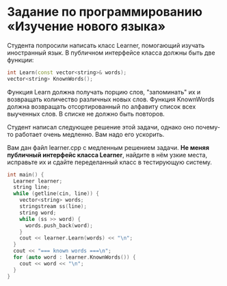 # Задание по программированию «Изучение нового языка»

Студента попросили написать класс Learner, помогающий изучать иностранный язык. В публичном интерфейсе класса должны быть две функции:
```cpp
int Learn(const vector<string>& words);
vector<string> KnownWords();
```

Функция Learn должна получать порцию слов, "запоминать" их и возвращать количество различных новых слов. Функция KnownWords должна возвращать отсортированный по алфавиту список всех выученных слов. В списке не должно быть повторов.

Студент написал следующее решение этой задачи, однако оно почему-то работает очень медленно. Вам надо его ускорить.

Вам дан файл learner.cpp с медленным решением задачи. **Не меняя публичный интерфейс класса Learner**, найдите в нём узкие места, исправьте их и сдайте переделанный класс в тестирующую систему.
```cpp
int main() {
  Learner learner;
  string line;
  while (getline(cin, line)) {
    vector<string> words;
    stringstream ss(line);
    string word;
    while (ss >> word) {
      words.push_back(word);
    }
    cout << learner.Learn(words) << "\n";
  }
  cout << "=== known words ===\n";
  for (auto word : learner.KnownWords()) {
    cout << word << "\n";
  }
}
```
